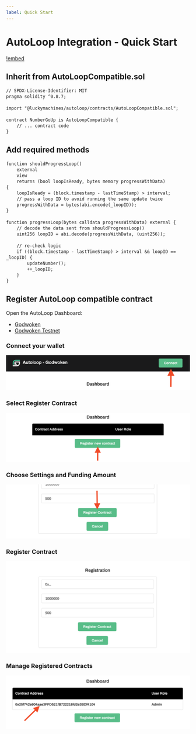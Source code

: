 ```yaml
---
label: Quick Start
---
```


# AutoLoop Integration - Quick Start

[!embed](https://www.youtube.com/embed/UZ3DOq8zsWc)

## Inherit from AutoLoopCompatible.sol

```solidity
// SPDX-License-Identifier: MIT
pragma solidity ^0.8.7;

import "@luckymachines/autoloop/contracts/AutoLoopCompatible.sol";

contract NumberGoUp is AutoLoopCompatible {
    // ... contract code
}
```

## Add required methods

```solidity
function shouldProgressLoop()
    external
    view
    returns (bool loopIsReady, bytes memory progressWithData)
{
    loopIsReady = (block.timestamp - lastTimeStamp) > interval;
    // pass a loop ID to avoid running the same update twice
    progressWithData = bytes(abi.encode(_loopID));
}

function progressLoop(bytes calldata progressWithData) external {
    // decode the data sent from shouldProgressLoop()
    uint256 loopID = abi.decode(progressWithData, (uint256));

    // re-check logic
    if ((block.timestamp - lastTimeStamp) > interval && loopID == _loopID) {
        updateNumber();
        ++_loopID;
    }
}
```

## Register AutoLoop compatible contract

Open the AutoLoop Dashboard:

- [Godwoken](https://autoloop-godwoken.luckymachines.io/)
- [Godwoken Testnet](https://autoloop-godwoken-testnet.luckymachines.io/)

### Connect your wallet

![](/images/al/click-connect.png)

### Select Register Contract

![](/images/al/click-register.png)

### Choose Settings and Funding Amount

![](/images/al/registration-details.png)

### Register Contract

![](/images/al/click-final-register.png)

### Manage Registered Contracts

![Click on contract address to manage](/images/al/click-contract-address.png)
